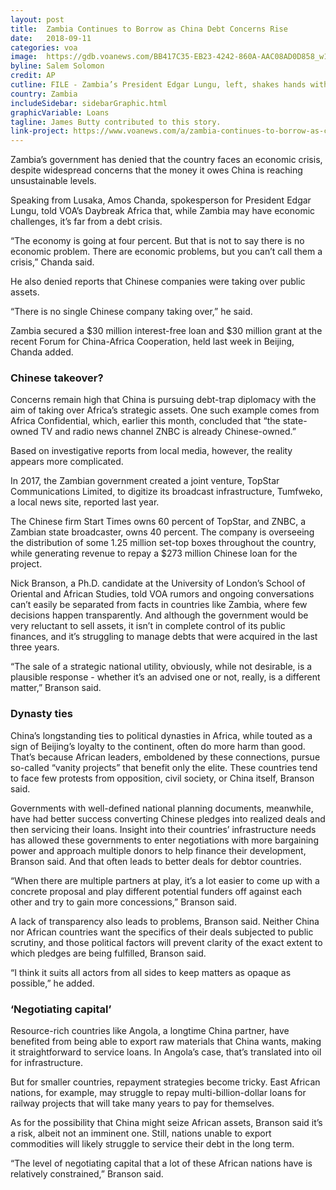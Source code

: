 ```yaml
---
layout: post
title:  Zambia Continues to Borrow as China Debt Concerns Rise
date:   2018-09-11
categories: voa
image:  https://gdb.voanews.com/BB417C35-EB23-4242-860A-AAC08AD0D858_w1023_r1_s.jpg
byline: Salem Solomon
credit: AP
cutline: FILE - Zambia’s President Edgar Lungu, left, shakes hands with China’s President Xi Jinping, prior to their bilateral meeting at the Great Hall of the People, in Beijing, China, Sept. 1, 2018. Some are expressing concerns that Beijing is pursuing debt-trap diplomacy vis-a-vis African countries.
country: Zambia
includeSidebar: sidebarGraphic.html
graphicVariable: Loans
tagline: James Butty contributed to this story.
link-project: https://www.voanews.com/a/zambia-continues-to-borrow-as-china-debt-concerns-rise/4566634.html
---
```


Zambia’s government has denied that the country faces an economic crisis, despite widespread concerns that the money it owes China is reaching unsustainable levels.

Speaking from Lusaka, Amos Chanda, spokesperson for President Edgar Lungu, told VOA’s Daybreak Africa that, while Zambia may have economic challenges, it’s far from a debt crisis.

“The economy is going at four percent. But that is not to say there is no economic problem. There are economic problems, but you can’t call them a crisis,” Chanda said.

He also denied reports that Chinese companies were taking over public assets.

“There is no single Chinese company taking over,” he said.

Zambia secured a $30 million interest-free loan and $30 million grant at the recent Forum for China-Africa Cooperation, held last week in Beijing, Chanda added.



### Chinese takeover? ###

Concerns remain high that China is pursuing debt-trap diplomacy with the aim of taking over Africa’s strategic assets. One such example comes from Africa Confidential, which, earlier this month, concluded that “the state-owned TV and radio news channel ZNBC is already Chinese-owned.”

Based on investigative reports from local media, however, the reality appears more complicated.

In 2017, the Zambian government created a joint venture, TopStar Communications Limited, to digitize its broadcast infrastructure, Tumfweko, a local news site, reported last year.

The Chinese firm Start Times owns 60 percent of TopStar, and ZNBC, a Zambian state broadcaster, owns 40 percent. The company is overseeing the distribution of some 1.25 million set-top boxes throughout the country, while generating revenue to repay a $273 million Chinese loan for the project.

Nick Branson, a Ph.D. candidate at the University of London’s School of Oriental and African Studies, told VOA rumors and ongoing conversations can’t easily be separated from facts in countries like Zambia, where few decisions happen transparently. And although the government would be very reluctant to sell assets, it isn’t in complete control of its public finances, and it’s struggling to manage debts that were acquired in the last three years.

“The sale of a strategic national utility, obviously, while not desirable, is a plausible response - whether it’s an advised one or not, really, is a different matter,” Branson said.



### Dynasty ties ###

China’s longstanding ties to political dynasties in Africa, while touted as a sign of Beijing’s loyalty to the continent, often do more harm than good. That’s because African leaders, emboldened by these connections, pursue so-called “vanity projects” that benefit only the elite. These countries tend to face few protests from opposition, civil society, or China itself, Branson said.

Governments with well-defined national planning documents, meanwhile, have had better success converting Chinese pledges into realized deals and then servicing their loans. Insight into their countries’ infrastructure needs has allowed these governments to enter negotiations with more bargaining power and approach multiple donors to help finance their development, Branson said. And that often leads to better deals for debtor countries.

“When there are multiple partners at play, it’s a lot easier to come up with a concrete proposal and play different potential funders off against each other and try to gain more concessions,” Branson said.

A lack of transparency also leads to problems, Branson said. Neither China nor African countries want the specifics of their deals subjected to public scrutiny, and those political factors will prevent clarity of the exact extent to which pledges are being fulfilled, Branson said.

“I think it suits all actors from all sides to keep matters as opaque as possible,” he added.



### ‘Negotiating capital’ ###

Resource-rich countries like Angola, a longtime China partner, have benefited from being able to export raw materials that China wants, making it straightforward to service loans. In Angola’s case, that’s translated into oil for infrastructure.

But for smaller countries, repayment strategies become tricky. East African nations, for example, may struggle to repay multi-billion-dollar loans for railway projects that will take many years to pay for themselves.

As for the possibility that China might seize African assets, Branson said it’s a risk, albeit not an imminent one. Still, nations unable to export commodities will likely struggle to service their debt in the long term.

“The level of negotiating capital that a lot of these African nations have is relatively constrained,” Branson said.

